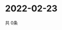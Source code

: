# 2022-02-23
  共 0条

  <!-- BEGIN -->
  <!-- 最后更新时间Wed Feb 23 2022 05:04:33 GMT+0000 (Coordinated Universal Time) -->
  
  <!-- END -->
  
  
